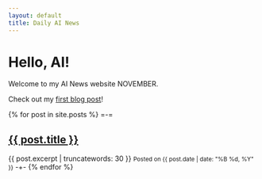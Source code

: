 ```yaml
---
layout: default
title: Daily AI News
---
```


# Hello, AI!

Welcome to my AI News website NOVEMBER.

Check out my [first blog post](./_posts/2024-09-29-and-so-it-begins.md)!


{% for post in site.posts %}
=-=
## <a href="{{ post.url | relative_url }}">{{ post.title }}</a>
{{ post.excerpt | truncatewords: 30 }}
<small>Posted on {{ post.date | date: "%B %d, %Y" }}</small>
-+- 
{% endfor %}

